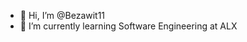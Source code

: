 - 👋 Hi, I’m @Bezawit11
- 🌱 I’m currently learning Software Engineering at ALX

<!---
Bezawit11/Bezawit11 is a ✨ special ✨ repository because its `README.md` (this file) appears on your GitHub profile.
You can click the Preview link to take a look at your changes.
--->
